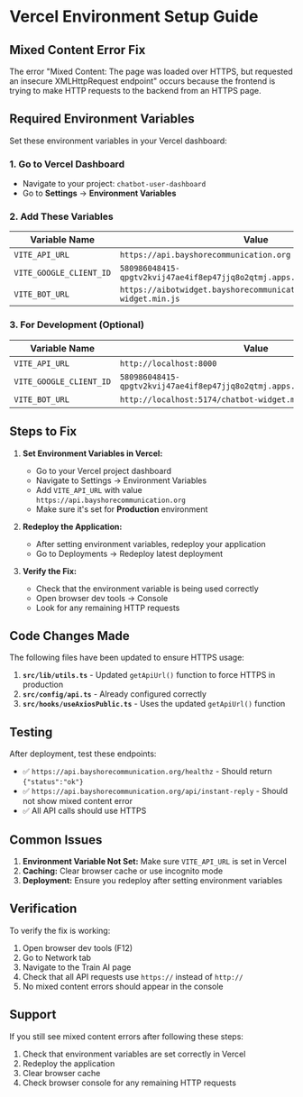# Vercel Environment Setup Guide

## Mixed Content Error Fix

The error "Mixed Content: The page was loaded over HTTPS, but requested an insecure XMLHttpRequest endpoint" occurs because the frontend is trying to make HTTP requests to the backend from an HTTPS page.

## Required Environment Variables

Set these environment variables in your Vercel dashboard:

### 1. Go to Vercel Dashboard

- Navigate to your project: `chatbot-user-dashboard`
- Go to **Settings** → **Environment Variables**

### 2. Add These Variables

| Variable Name           | Value                                                                      | Environment |
| ----------------------- | -------------------------------------------------------------------------- | ----------- |
| `VITE_API_URL`          | `https://api.bayshorecommunication.org`                                    | Production  |
| `VITE_GOOGLE_CLIENT_ID` | `580986048415-qpgtv2kvij47ae4if8ep47jjq8o2qtmj.apps.googleusercontent.com` | Production  |
| `VITE_BOT_URL`          | `https://aibotwidget.bayshorecommunication.org/chatbot-widget.min.js`      | Production  |

### 3. For Development (Optional)

| Variable Name           | Value                                                                      | Environment |
| ----------------------- | -------------------------------------------------------------------------- | ----------- |
| `VITE_API_URL`          | `http://localhost:8000`                                                    | Development |
| `VITE_GOOGLE_CLIENT_ID` | `580986048415-qpgtv2kvij47ae4if8ep47jjq8o2qtmj.apps.googleusercontent.com` | Development |
| `VITE_BOT_URL`          | `http://localhost:5174/chatbot-widget.min.js`                              | Development |

## Steps to Fix

1. **Set Environment Variables in Vercel:**

   - Go to your Vercel project dashboard
   - Navigate to Settings → Environment Variables
   - Add `VITE_API_URL` with value `https://api.bayshorecommunication.org`
   - Make sure it's set for **Production** environment

2. **Redeploy the Application:**

   - After setting environment variables, redeploy your application
   - Go to Deployments → Redeploy latest deployment

3. **Verify the Fix:**
   - Check that the environment variable is being used correctly
   - Open browser dev tools → Console
   - Look for any remaining HTTP requests

## Code Changes Made

The following files have been updated to ensure HTTPS usage:

1. **`src/lib/utils.ts`** - Updated `getApiUrl()` function to force HTTPS in production
2. **`src/config/api.ts`** - Already configured correctly
3. **`src/hooks/useAxiosPublic.ts`** - Uses the updated `getApiUrl()` function

## Testing

After deployment, test these endpoints:

- ✅ `https://api.bayshorecommunication.org/healthz` - Should return `{"status":"ok"}`
- ✅ `https://api.bayshorecommunication.org/api/instant-reply` - Should not show mixed content error
- ✅ All API calls should use HTTPS

## Common Issues

1. **Environment Variable Not Set:** Make sure `VITE_API_URL` is set in Vercel
2. **Caching:** Clear browser cache or use incognito mode
3. **Deployment:** Ensure you redeploy after setting environment variables

## Verification

To verify the fix is working:

1. Open browser dev tools (F12)
2. Go to Network tab
3. Navigate to the Train AI page
4. Check that all API requests use `https://` instead of `http://`
5. No mixed content errors should appear in the console

## Support

If you still see mixed content errors after following these steps:

1. Check that environment variables are set correctly in Vercel
2. Redeploy the application
3. Clear browser cache
4. Check browser console for any remaining HTTP requests
